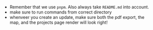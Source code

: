 - Remember that we use `pnpm`. Also always take `README.md` into account.
- make sure to run commands from correct directory
- whenveer you create an update, make sure both the pdf export, the map, and the projects page render will look right!
